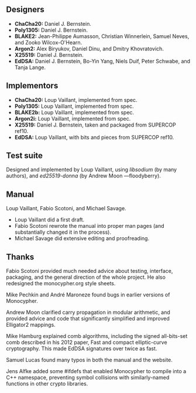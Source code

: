 Designers
---------

- **ChaCha20:** Daniel J. Bernstein.
- **Poly1305:** Daniel J. Bernstein.
- **BLAKE2:**   Jean-Philippe Aumasson, Christian Winnerlein, Samuel Neves,
                and Zooko Wilcox-O'Hearn.
- **Argon2:**   Alex Biryukov, Daniel Dinu, and Dmitry Khovratovich.
- **X25519:**   Daniel J. Bernstein.
- **EdDSA:**    Daniel J. Bernstein, Bo-Yin Yang, Niels Duif, Peter
                Schwabe, and Tanja Lange.

Implementors
------------

- **ChaCha20:** Loup Vaillant, implemented from spec.
- **Poly1305:** Loup Vaillant, implemented from spec.
- **BLAKE2b:**  Loup Vaillant, implemented from spec.
- **Argon2i:**  Loup Vaillant, implemented from spec.
- **X25519:**   Daniel J. Bernstein, taken and packaged from SUPERCOP
                ref10.
- **EdDSA:**    Loup Vaillant, with bits and pieces from SUPERCOP ref10.

Test suite
----------

Designed and implemented by Loup Vaillant, using _libsodium_ (by many
authors), and _ed25519-donna_ (by Andrew Moon —floodyberry).

Manual
------

Loup Vaillant, Fabio Scotoni, and Michael Savage.

- Loup Vaillant did a first draft.
- Fabio Scotoni rewrote the manual into proper man pages (and
  substantially changed it in the process).
- Michael Savage did extensive editing and proofreading.

Thanks
------

Fabio Scotoni provided much needed advice about testing, interface,
packaging, and the general direction of the whole project.  He also
redesigned the monocypher.org style sheets.

Mike Pechkin and André Maroneze found bugs in earlier versions of
Monocypher.

Andrew Moon clarified carry propagation in modular arithmetic, and
provided advice and code that significantly simplified and improved
Elligator2 mappings.

Mike Hamburg explained comb algorithms, including the signed
all-bits-set comb described in his 2012 paper, Fast and compact
elliptic-curve cryptography.  This made EdDSA signatures over twice as
fast.

Samuel Lucas found many typos in both the manual and the website.

Jens Alfke added some #ifdefs that enabled Monocypher to compile into
a C++ namespace, preventing symbol collisions with similarly-named
functions in other crypto libraries.
